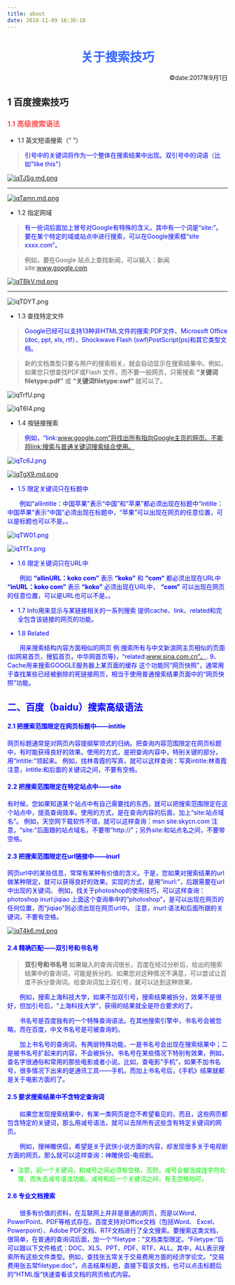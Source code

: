 ```yaml
---
title: about
date: 2018-11-09 16:36:18
---
```


# <center> <font color=#3366ff>关于搜索技巧 </font></center>
<div style="text-align: right">
    &copy;date:2017年9月1日
</div>

## 1 百度搜索技巧

### <font color=#ff5050>1.1 高级搜索语法
</font>


* 1.1 英文短语搜索（” ”）


> <font color=#0000ff >引号中的关键词将作为一个整体在搜索结果中出现。双引号中的词语（比如"like this"）
</font>

[![iqTJSg.md.png](https://s1.ax1x.com/2018/11/11/iqTJSg.md.png)](https://imgchr.com/i/iqTJSg)

----------

[![iqTamn.md.png](https://s1.ax1x.com/2018/11/11/iqTamn.md.png)](https://imgchr.com/i/iqTamn)

* 1.2 指定网域

> <font color=#0000ff>有一些词后面加上冒号对Google有特殊的含义。其中有一个词是“site:”。要在某个特定的域或站点中进行搜索，可以在Google搜索框“site xxxx.com”。
</font>

> 例如，要在Google 站点上查找新闻，可以输入：新闻site:www.google.com


[![iqTBkV.md.png](https://s1.ax1x.com/2018/11/11/iqTBkV.md.png)](https://imgchr.com/i/iqTBkV)

-----------

![iqTDYT.png](https://s1.ax1x.com/2018/11/11/iqTDYT.png)

* 1.3 查找特定文件

> <font color=#0000ff>Google已经可以支持13种非HTML文件的搜索:PDF文件、Microsoft Office (doc, ppt, xls, rtf）、Shockwave Flash (swf)PostScript(ps)和其它类型文档。

> 新的文档类型只要与用户的搜索相关，就会自动显示在搜索结果中。例如，如果您只想查找PDF或Flash 文件，而不要一般网页，只需搜索 **“关键词filetype:pdf”** 或 **“关键词filetype:swf”** 就可以了。
</font>

![iqTrfU.png](https://s1.ax1x.com/2018/11/11/iqTrfU.png)

![iqT6l4.png](https://s1.ax1x.com/2018/11/11/iqT6l4.png)

* 1.4 按链接搜索

> <font color=0x0000ff>例如，“link:www.google.com”将找出所有指向Google主页的网页。不能将link:搜索与普通关键词搜索结合使用。
> 
![iqTc6J.png](https://s1.ax1x.com/2018/11/11/iqTc6J.png)

[![iqTgX9.md.png](https://s1.ax1x.com/2018/11/11/iqTgX9.md.png)](https://imgchr.com/i/iqTgX9)

* 1.5 限定关键词只在标题中

&emsp;&emsp;例如“allintitle：中国苹果”表示“中国”和“苹果”都必须出现在标题中“intitle：中国苹果”表示“中国”必须出现在标题中，“苹果”可以出现在网页的任意位置，可以是标题也可以不是。。

![iqTW01.png](https://s1.ax1x.com/2018/11/11/iqTW01.png)

![iqTfTx.png](https://s1.ax1x.com/2018/11/11/iqTfTx.png)

* 1.6 限定关键词只在URL中

&emsp;&emsp;例如 **“allinURL：koko com”** 表示 **“koko”** 和 **“com“** 都必须出现在URL中 **“inURL：koko com”** 表示 **“koko”** 必须出现在URL中， **“com”** 可以出现在网页的任意位置，可以是URL也可以不是。。

* 1.7 Info用来显示与某链接相关的一系列搜索
提供cache、link、related和完全包含该链接的网页的功能。


* 1.8 Related


&emsp;&emsp;用来搜索结构内容方面相似的网页
例:搜索所有与中文新浪网主页相似的页面(如网易首页，搜狐首页，中华网首页等)，“related:www.sina.com.cn”。.
9、Cache用来搜索GOOGLE服务器上某页面的缓存
这个功能同“网页快照”，通常用于查找某些已经被删除的死链接网页，相当于使用普通搜索结果页面中的“网页快照”功能。


## 二、百度（baidu）搜索高级语法

#### 2.1 把搜索范围限定在网页标题中——intitle
网页标题通常是对网页内容提纲挈领式的归纳。把查询内容范围限定在网页标题中，有时能获得良好的效果。使用的方式，是把查询内容中，特别关键的部分，用“intitle:”领起来。
例如，找林青霞的写真，就可以这样查询：写真intitle:林青霞注意，intitle:和后面的关键词之间，不要有空格。

#### 2.2 把搜索范围限定在特定站点中——site
有时候，您如果知道某个站点中有自己需要找的东西，就可以把搜索范围限定在这个站点中，提高查询效率。使用的方式，是在查询内容的后面，加上“site:站点域名”。
例如，天空网下载软件不错，就可以这样查询：msn site:skycn.com 注意，“site:”后面跟的站点域名，不要带“http://”；另外site:和站点名之间，不要带空格。

#### 2.3 把搜索范围限定在url链接中——inurl
网页url中的某些信息，常常有某种有价值的含义。于是，您如果对搜索结果的url做某种限定，就可以获得良好的效果。实现的方式，是用“inurl:”，后跟需要在url中出现的关键词。
例如，找关于photoshop的使用技巧，可以这样查询：photoshop inurl:jiqiao 上面这个查询串中的“photoshop”，是可以出现在网页的任何位置，而“jiqiao”则必须出现在网页url中。
注意，inurl:语法和后面所跟的关键词，不要有空格。

[![iqT4k6.md.png](https://s1.ax1x.com/2018/11/11/iqT4k6.md.png)](https://imgchr.com/i/iqT4k6)

#### 2.4 精确匹配——双引号和书名号

> **双引号和书名号**
如果输入的查询词很长，百度在经过分析后，给出的搜索结果中的查询词，可能是拆分的。如果您对这种情况不满意，可以尝试让百度不拆分查询词。给查询词加上双引号，就可以达到这种效果。

&emsp;&emsp;例如，搜索上海科技大学，如果不加双引号，搜索结果被拆分，效果不是很好，但加引号后，“上海科技大学”，获得的结果就全是符合要求的了。

&emsp;&emsp;书名号是百度独有的一个特殊查询语法。在其他搜索引擎中，书名号会被忽略，而在百度，中文书名号是可被查询的。

&emsp;&emsp;加上书名号的查询词，有两层特殊功能，一是书名号会出现在搜索结果中；二是被书名号扩起来的内容，不会被拆分。书名号在某些情况下特别有效果，例如，查名字很通俗和常用的那些电影或者小说。比如，查电影“手机”，如果不加书名号，很多情况下出来的是通讯工具——手机，而加上书名号后，《手机》结果就都是关于电影方面的了。

#### 2.5 要求搜索结果中不含特定查询词

&emsp;&emsp;如果您发现搜索结果中，有某一类网页是您不希望看见的，而且，这些网页都包含特定的关键词，那么用减号语法，就可以去除所有这些含有特定关键词的网页。

&emsp;&emsp;例如，搜神雕侠侣，希望是关于武侠小说方面的内容，却发现很多关于电视剧方面的网页。那么就可以这样查询：神雕侠侣-电视剧。

* <font color=0xff0000>注意，前一个关键词，和减号之间必须有空格，否则，减号会被当成连字符处理，而失去减号语法功能。减号和后一个关键词之间，有无空格均可。
</font>


#### 2.6 专业文档搜索

&emsp;&emsp;很多有价值的资料，在互联网上并非是普通的网页，而是以Word、PowerPoint、PDF等格式存在。百度支持对Office文档（包括Word、 Excel、Powerpoint）、Adobe PDF文档、RTF文档进行了全文搜索。要搜索这类文档，很简单，在普通的查询词后面，加一个“filetype：”文档类型限定。“Filetype:”后可以跟以下文件格式：DOC、XLS、PPT、PDF、RTF、ALL。其中，ALL表示搜索所有这些文件类型。例如，查找张五常关于交易费用方面的经济学论文。“交易费用张五常filetype:doc”，点击结果标题，直接下载该文档，也可以点击标题后的“HTML版”快速查看该文档的网页格式内容。



